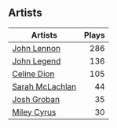 ## Artists
Artists | Plays 
----- | -----: 
[John Lennon](/artists/john-lennon-972) | 286
[John Legend](/artists/john-legend-36643) | 136
[Celine Dion](/artists/celine-dion-39068) | 105
[Sarah McLachlan](/artists/sarah-mclachlan-89556) | 44
[Josh Groban](/artists/josh-groban-58260) | 35
[Miley Cyrus](/artists/miley-cyrus-42281) | 30

